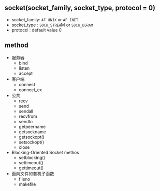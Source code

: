 ## socket(socket_family, socket_type, protocol = 0)
 + socket_family: `AF_UNIX` or `AF_INET`
 + socket_type  : `SOCK_STREA`M or `SOCK_DGRAM`
 + protocol     : default value 0

## method
 + 服务器
 	+ bind
 	+ listen
 	+ accept
 + 客户端
 	+ connect
 	+ connect_ex
 + 公共
 	+ recv
 	+ send
 	+ sendall
 	+ recvfrom
 	+ sendto
 	+ getpeername
 	+ getsockname
 	+ getsockopt()
 	+ setsockopt()
 	+ close
 + Blocking-Oriented Socket methos
 	+ setblocking()
 	+ settimeout()
 	+ gettimeout()
 + 面向文件的套机子函数
 	+ fileno
 	+ makefile